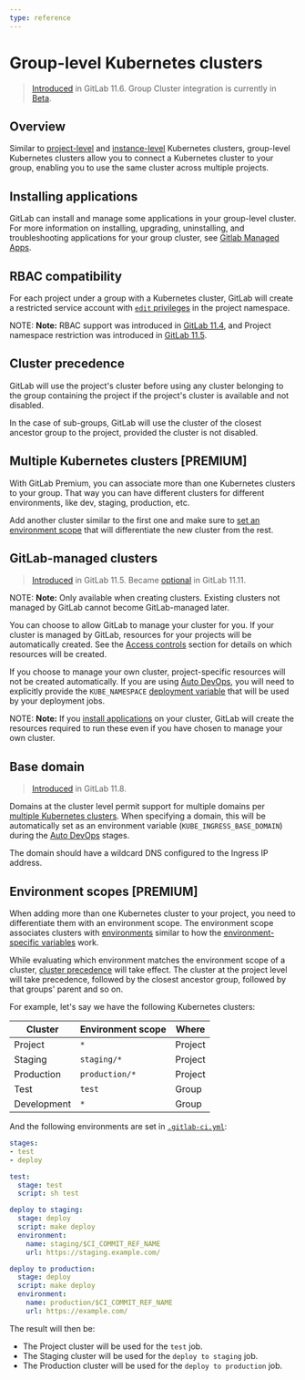 ```yaml
---
type: reference
---
```


# Group-level Kubernetes clusters

> [Introduced](https://gitlab.com/gitlab-org/gitlab-ce/issues/34758) in GitLab 11.6.
> Group Cluster integration is currently in [Beta](https://about.gitlab.com/handbook/product/#alpha-beta-ga).

## Overview

Similar to [project-level](../../project/clusters/index.md) and
[instance-level](../../instance/clusters/index.md) Kubernetes clusters,
group-level Kubernetes clusters allow you to connect a Kubernetes cluster to
your group, enabling you to use the same cluster across multiple projects.

## Installing applications

GitLab can install and manage some applications in your group-level
cluster. For more information on installing, upgrading, uninstalling,
and troubleshooting applications for your group cluster, see
[Gitlab Managed Apps](../../clusters/applications.md).

## RBAC compatibility

For each project under a group with a Kubernetes cluster, GitLab will
create a restricted service account with [`edit`
privileges](https://kubernetes.io/docs/reference/access-authn-authz/rbac/#user-facing-roles)
in the project namespace.

NOTE: **Note:**
RBAC support was introduced in
[GitLab 11.4](https://gitlab.com/gitlab-org/gitlab-ce/issues/29398), and
Project namespace restriction was introduced in
[GitLab 11.5](https://gitlab.com/gitlab-org/gitlab-ce/issues/51716).

## Cluster precedence

GitLab will use the project's cluster before using any cluster belonging
to the group containing the project if the project's cluster is available and not disabled.

In the case of sub-groups, GitLab will use the cluster of the closest ancestor group
to the project, provided the cluster is not disabled.

## Multiple Kubernetes clusters **[PREMIUM]**

With GitLab Premium, you can associate more than one Kubernetes clusters to your
group. That way you can have different clusters for different environments,
like dev, staging, production, etc.

Add another cluster similar to the first one and make sure to
[set an environment scope](#environment-scopes-premium) that will
differentiate the new cluster from the rest.

## GitLab-managed clusters

> [Introduced](https://gitlab.com/gitlab-org/gitlab-ce/merge_requests/22011) in GitLab 11.5.
> Became [optional](https://gitlab.com/gitlab-org/gitlab-ce/merge_requests/26565) in GitLab 11.11.

NOTE: **Note:**
Only available when creating clusters. Existing clusters not managed by GitLab
cannot become GitLab-managed later.

You can choose to allow GitLab to manage your cluster for you. If your cluster is
managed by GitLab, resources for your projects will be automatically created. See the
[Access controls](../../project/clusters/index.md#access-controls) section for details on which resources will
be created.

If you choose to manage your own cluster, project-specific resources will not be created
automatically. If you are using [Auto DevOps](../../../topics/autodevops/index.md), you will
need to explicitly provide the `KUBE_NAMESPACE` [deployment variable](../../project/clusters/index.md#deployment-variables)
that will be used by your deployment jobs.

NOTE: **Note:**
If you [install applications](#installing-applications) on your cluster, GitLab will create
the resources required to run these even if you have chosen to manage your own cluster.

## Base domain

> [Introduced](https://gitlab.com/gitlab-org/gitlab-ce/merge_requests/24580) in GitLab 11.8.

Domains at the cluster level permit support for multiple domains
per [multiple Kubernetes clusters](#multiple-kubernetes-clusters-premium). When specifying a domain,
this will be automatically set as an environment variable (`KUBE_INGRESS_BASE_DOMAIN`) during
the [Auto DevOps](../../../topics/autodevops/index.md) stages.

The domain should have a wildcard DNS configured to the Ingress IP address.

## Environment scopes **[PREMIUM]**

When adding more than one Kubernetes cluster to your project, you need to differentiate
them with an environment scope. The environment scope associates clusters with
[environments](../../../ci/environments.md) similar to how the
[environment-specific variables](../../../ci/variables/README.md#limiting-environment-scopes-of-environment-variables-premium)
work.

While evaluating which environment matches the environment scope of a
cluster, [cluster precedence](#cluster-precedence) will take
effect. The cluster at the project level will take precedence, followed
by the closest ancestor group, followed by that groups' parent and so
on.

For example, let's say we have the following Kubernetes clusters:

| Cluster    | Environment scope   | Where     |
| ---------- | ------------------- | ----------|
| Project    | `*`                 | Project   |
| Staging    | `staging/*`         | Project   |
| Production | `production/*`      | Project   |
| Test       | `test`              | Group     |
| Development| `*`                 | Group     |

And the following environments are set in [`.gitlab-ci.yml`](../../../ci/yaml/README.md):

```yaml
stages:
- test
- deploy

test:
  stage: test
  script: sh test

deploy to staging:
  stage: deploy
  script: make deploy
  environment:
    name: staging/$CI_COMMIT_REF_NAME
    url: https://staging.example.com/

deploy to production:
  stage: deploy
  script: make deploy
  environment:
    name: production/$CI_COMMIT_REF_NAME
    url: https://example.com/
```

The result will then be:

- The Project cluster will be used for the `test` job.
- The Staging cluster will be used for the `deploy to staging` job.
- The Production cluster will be used for the `deploy to production` job.

<!-- ## Troubleshooting

Include any troubleshooting steps that you can foresee. If you know beforehand what issues
one might have when setting this up, or when something is changed, or on upgrading, it's
important to describe those, too. Think of things that may go wrong and include them here.
This is important to minimize requests for support, and to avoid doc comments with
questions that you know someone might ask.

Each scenario can be a third-level heading, e.g. `### Getting error message X`.
If you have none to add when creating a doc, leave this section in place
but commented out to help encourage others to add to it in the future. -->
